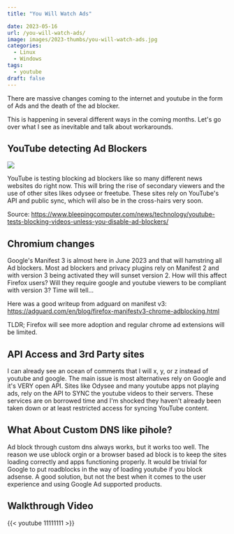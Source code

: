```yaml
---
title: "You Will Watch Ads"

date: 2023-05-16
url: /you-will-watch-ads/
image: images/2023-thumbs/you-will-watch-ads.jpg
categories:
  - Linux
  - Windows
tags:
  - youtube
draft: false
---
```

There are massive changes coming to the internet and youtube in the form of Ads and the death of the ad blocker.
<!--more-->

This is happening in several different ways in the coming months. Let's go over what I see as inevitable and talk about workarounds.

## YouTube detecting Ad Blockers

![](/images/2023/you-will-watch-ads/yt-ads.png)

YouTube is testing blocking ad blockers like so many different news websites do right now. This will bring the rise of secondary viewers and the use of other sites likes odysee or freetube. These sites rely on YouTube's API and public sync, which will also be in the cross-hairs very soon.

Source: <https://www.bleepingcomputer.com/news/technology/youtube-tests-blocking-videos-unless-you-disable-ad-blockers/>

## Chromium changes

Google's Manifest 3 is almost here in June 2023 and that will hamstring all Ad blockers. Most ad blockers and privacy plugins rely on Manifest 2 and with version 3 being activated they will sunset version 2. How will this affect Firefox users? Will they require google and youtube viewers to be compliant with version 3? Time will tell...

Here was a good writeup from adguard on manifest v3: <https://adguard.com/en/blog/firefox-manifestv3-chrome-adblocking.html>

TLDR; Firefox will see more adoption and regular chrome ad extensions will be limited. 

## API Access and 3rd Party sites

I can already see an ocean of comments that I will x, y, or z instead of youtube and google. The main issue is most alternatives rely on Google and it's VERY open API. Sites like Odysee and many youtube apps not playing ads, rely on the API to SYNC the youtube videos to their servers. These services are on borrowed time and I'm shocked they haven't already been taken down or at least restricted access for syncing YouTube content.

## What About Custom DNS like pihole?

Ad block through custom dns always works, but it works too well. The reason we use ublock orgin or a browser based ad block is to keep the sites loading correctly and apps functioning properly. It would be trivial for Google to put roadblocks in the way of loading youtube if you block adsense. A good solution, but not the best when it comes to the user experience and using Google Ad supported products.

## Walkthrough Video

{{< youtube 11111111 >}}
